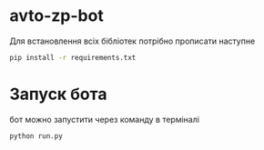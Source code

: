 # avto-zp-bot
Для встановлення всіх бібліотек потрібно прописати наступне
```bash
pip install -r requirements.txt
```
# Запуск бота
бот можно запустити через команду в терміналі
```bash
python run.py
```